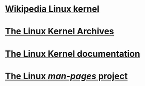 # [Wikipedia Linux kernel](https://en.wikipedia.org/wiki/Linux_kernel)





# [The Linux Kernel Archives](https://www.kernel.org/)



# [The Linux Kernel documentation](https://www.kernel.org/doc/html/latest/)



# [The Linux *man-pages* project](https://www.kernel.org/doc/man-pages/)